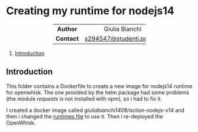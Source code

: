 # Creating my runtime for nodejs14

<div style="margin-left: auto;
            margin-right: auto;
            width: 50%">

|||
|:--:|:--:|
| **Author** | Giulia Bianchi|
| **Contact** | s294547@studenti.polito.it |
</div>

1. [Introduction](#introduction)


## Introduction
This folder contains a Dockerfile to create a new image for nodejs14 runtime for openwhisk. The one provided by the helm package had some problems (the module *requests* is not installed with npm), so i had to fix it. 

I created a docker image called *giuliabianchi1408/action-nodejs-v14* and then i changed the [runtimes file](./../../openwhisk-deploy-kube/helm/openwhisk/runtimes.json) to use it. Then i re-deployed the OpenWhisk. 

